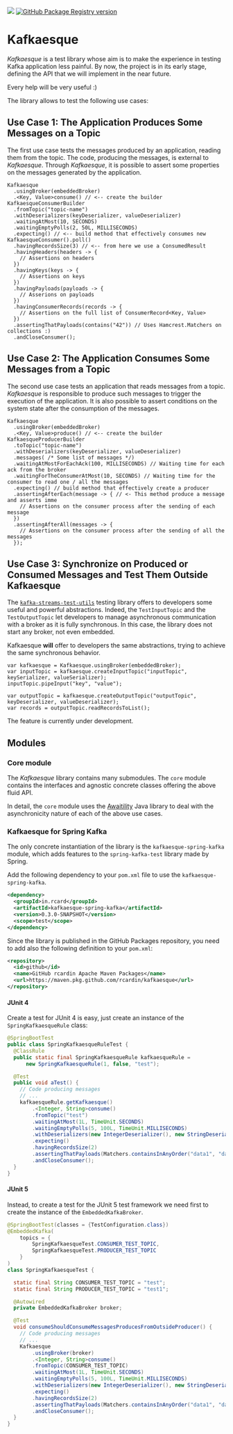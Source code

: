 ![](https://github.com/rcardin/kafkaesque/workflows/Kafkaesque/badge.svg)
[![GitHub Package Registry version](https://img.shields.io/github/v/release/rcardin/kafkaesque)]()

# Kafkaesque
_Kafkaesque_ is a test library whose aim is to make the experience in testing Kafka application less 
painful. By now, the project is in its early stage, defining the API that we will implement in the near 
future.

Every help will be very useful :)

The library allows to test the following use cases:

## Use Case 1: The Application Produces Some Messages on a Topic

The first use case tests the messages produced by an application, reading them from the topic. The
code, producing the messages, is external to _Kafkaesque_. Through _Kafkaesque_, it is possible to assert
some properties on the messages generated by the application.

```
Kafkaesque
  .usingBroker(embeddedBroker)
  .<Key, Value>consume() // <-- create the builder KafkaesqueConsumerBuilder
  .fromTopic("topic-name")
  .withDeserializers(keyDeserializer, valueDeserializer)
  .waitingAtMost(10, SECONDS)
  .waitingEmptyPolls(2, 50L, MILLISECONDS)
  .expecting() // <-- build method that effectively consumes new KafkaesqueConsumer().poll()
  .havingRecordsSize(3) // <-- from here we use a ConsumedResult
  .havingHeaders(headers -> {
    // Assertions on headers
  })
  .havingKeys(keys -> {
    // Assertions on keys
  })
  .havingPayloads(payloads -> {
    // Asserions on payloads
  })
  .havingConsumerRecords(records -> {
    // Assertions on the full list of ConsumerRecord<Key, Value>
  })
  .assertingThatPayloads(contains("42")) // Uses Hamcrest.Matchers on collections :)
  .andCloseConsumer();
```

## Use Case 2: The Application Consumes Some Messages from a Topic

The second use case tests an application that reads messages from a topic. _Kafkaesque_ is 
responsible to produce such messages to trigger the execution of the application. It is also 
possible to assert conditions on the system state after the consumption of the messages.

```
Kafkaesque
  .usingBroker(embeddedBroker)
  .<Key, Value>produce() // <-- create the builder KafkaesqueProducerBuilder
  .toTopic("topic-name")
  .withDeserializers(keyDeserializer, valueDeserializer)
  .messages( /* Some list of messages */)
  .waitingAtMostForEachAck(100, MILLISECONDS) // Waiting time for each ack from the broker
  .waitingForTheConsumerAtMost(10, SECONDS) // Waiting time for the consumer to read one / all the messages
  .expecting() // build method that effectively create a producer
  .assertingAfterEach(message -> { // <- This method produce a message and asserts imme
    // Assertions on the consumer process after the sending of each message
  })
  .assertingAfterAll(messages -> {
    // Assertions on the consumer process after the sending of all the messages
  });
```

## Use Case 3: Synchronize on Produced or Consumed Messages and Test Them Outside Kafkaesque

The [`kafka-streams-test-utils`](https://kafka.apache.org/documentation/streams/developer-guide/testing.html) testing library offers to developers some useful and powerful 
abstractions. Indeed, the `TestInputTopic` and the `TestOutputTopic` let developers to manage 
asynchronous communication with a broker as it is fully synchronous. In this case, the library does
not start any broker, not even embedded.

Kafkaesque **will** offer to developers the same abstractions, trying to achieve the same 
synchronous behavior. 

```
var kafkaesque = Kafkaesque.usingBroker(embeddedBroker);
var inputTopic = kafkaesque.createInputTopic("inputTopic", keySerializer, valueSerializer);
inputTopic.pipeInput("key", "value");

var outputTopic = kafkaesque.createOutputTopic("outputTopic", keyDeserializer, valueDeserializer);
var records = outputTopic.readRecordsToList();
```

The feature is currently under development.

## Modules

### Core module

The _Kafkaesque_ library contains many submodules. The `core` module contains the interfaces and 
agnostic concrete classes offering the above fluid API.

In detail, the `core` module uses the [Awaitility](http://www.awaitility.org/) Java library to deal
with the asynchronicity nature of each of the above use cases.

### Kafkaesque for Spring Kafka

The only concrete instantiation of the library is the `kafkaesque-spring-kafka` module, which adds 
features to the `spring-kafka-test` library made by Spring.

Add the following dependency to your `pom.xml` file to use the `kafkaesque-spring-kafka`.

```xml
<dependency>
  <groupId>in.rcard</groupId>
  <artifactId>kafkaesque-spring-kafka</artifactId>
  <version>0.3.0-SNAPSHOT</version>
  <scope>test</scope>
</dependency>
```

Since the library is published in the GitHub Packages repository, you need to add also the following
definition to your `pom.xml`:

```xml
<repository>
  <id>github</id>
  <name>GitHub rcardin Apache Maven Packages</name>
  <url>https://maven.pkg.github.com/rcardin/kafkaesque</url>
</repository>
``` 

#### JUnit 4

Create a test for JUnit 4 is easy, just create an instance of the `SpringKafkaesqueRule` class:

```java
@SpringBootTest
public class SpringKafkaesqueRuleTest {
  @ClassRule
  public static final SpringKafkaesqueRule kafkaesqueRule =
      new SpringKafkaesqueRule(1, false, "test");

  @Test
  public void aTest() {
    // Code producing messages
    // ...
    kafkaesqueRule.getKafkaesque()
        .<Integer, String>consume()
        .fromTopic("test")
        .waitingAtMost(1L, TimeUnit.SECONDS)
        .waitingEmptyPolls(5, 100L, TimeUnit.MILLISECONDS)
        .withDeserializers(new IntegerDeserializer(), new StringDeserializer())
        .expecting()
        .havingRecordsSize(2)
        .assertingThatPayloads(Matchers.containsInAnyOrder("data1", "data2"))
        .andCloseConsumer();
  }
}
```

#### JUnit 5

Instead, to create a test for the JUnit 5 test framework we need first to create the instance of the
`EmbeddedKafkaBroker`.

```java
@SpringBootTest(classes = {TestConfiguration.class})
@EmbeddedKafka(
    topics = {
        SpringKafkaesqueTest.CONSUMER_TEST_TOPIC, 
        SpringKafkaesqueTest.PRODUCER_TEST_TOPIC
    }
)
class SpringKafkaesqueTest {

  static final String CONSUMER_TEST_TOPIC = "test";
  static final String PRODUCER_TEST_TOPIC = "test1";

  @Autowired 
  private EmbeddedKafkaBroker broker;

  @Test
  void consumeShouldConsumeMessagesProducesFromOutsideProducer() {
    // Code producing messages
    // ...
    Kafkaesque
        .usingBroker(broker)
        .<Integer, String>consume()
        .fromTopic(CONSUMER_TEST_TOPIC)
        .waitingAtMost(1L, TimeUnit.SECONDS)
        .waitingEmptyPolls(5, 100L, TimeUnit.MILLISECONDS)
        .withDeserializers(new IntegerDeserializer(), new StringDeserializer())
        .expecting()
        .havingRecordsSize(2)
        .assertingThatPayloads(Matchers.containsInAnyOrder("data1", "data2"))
        .andCloseConsumer();
  }
}
```


